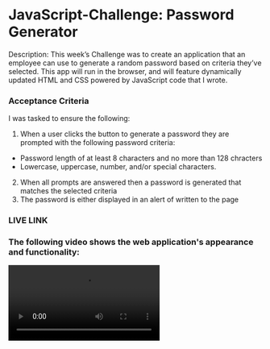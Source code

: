 # JavaScript-Challenge: Password Generator
Description: This week’s Challenge was to create an application that an employee can use to generate a random password based on criteria they’ve selected.
This app will run in the browser, and will feature dynamically updated HTML and CSS powered by JavaScript code that I wrote. 

### Acceptance Criteria 
I was tasked to ensure the following:

1. When a user clicks the button to generate a password they are prompted with the following password criteria:
- Password length of at least 8 characters and no more than 128 chracters
- Lowercase, uppercase, number, and/or special characters.
2. When all prompts are answered then a password is generated that matches the selected criteria
3. The password is either displayed in an alert of written to the page


### LIVE LINK


### The following video shows the web application's appearance and functionality:
![How to use Password Generator](https://user-images.githubusercontent.com/96795462/158240590-b6c2f919-e240-48b6-aec5-b5356b4f45e8.mp4)

